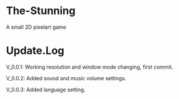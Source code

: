 # The-Stunning
A small 2D pixelart game

# Update.Log
V_0.0.1: Working resolution and window mode changing, first commit.

V_0.0.2: Added sound and music volume settings.

V_0.0.3: Added language setting.
